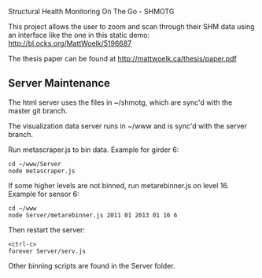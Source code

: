 Structural Health Monitoring On The Go - SHMOTG

This project allows the user to zoom and scan through their SHM data using an interface like the one in this static demo: http://bl.ocks.org/MattWoelk/5196687

The thesis paper can be found at http://mattwoelk.ca/thesis/paper.pdf

## Server Maintenance

The html server uses the files in ~/shmotg, which are sync'd with the master git branch.

The visualization data server runs in ~/www and is sync'd with the server branch.

Run metascraper.js to bin data. Example for girder 6:

    cd ~/www/Server
    node metascraper.js

If some higher levels are not binned, run metarebinner.js on level 16. Example for sensor 6:

    cd ~/www
    node Server/metarebinner.js 2011 01 2013 01 16 6

Then restart the server:

    <ctrl-c>
    forever Server/serv.js

Other binning scripts are found in the Server folder.
